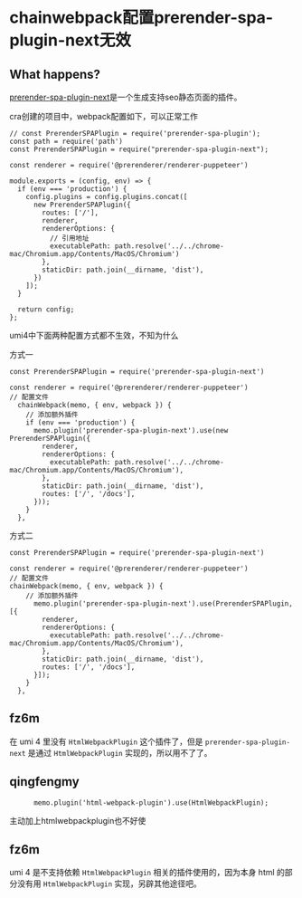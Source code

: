 # chainwebpack配置prerender-spa-plugin-next无效

<!--
感谢您向我们反馈问题，为了高效的解决问题，我们期望你能提供以下信息：
-->

## What happens?

[prerender-spa-plugin-next](https://github.com/Tofandel/prerender-spa-plugin-next)是一个生成支持seo静态页面的插件。

cra创建的项目中，webpack配置如下，可以正常工作

```
// const PrerenderSPAPlugin = require('prerender-spa-plugin');
const path = require('path')
const PrerenderSPAPlugin = require("prerender-spa-plugin-next");

const renderer = require('@prerenderer/renderer-puppeteer')

module.exports = (config, env) => {
  if (env === 'production') {
    config.plugins = config.plugins.concat([
      new PrerenderSPAPlugin({
        routes: ['/'],
        renderer,
        rendererOptions: {
          // 引用地址
          executablePath: path.resolve('../../chrome-mac/Chromium.app/Contents/MacOS/Chromium')
        },
        staticDir: path.join(__dirname, 'dist'),
      })
    ]);
  }

  return config;
};

```

umi4中下面两种配置方式都不生效，不知为什么

方式一

```
const PrerenderSPAPlugin = require('prerender-spa-plugin-next')

const renderer = require('@prerenderer/renderer-puppeteer')
// 配置文件
  chainWebpack(memo, { env, webpack }) {
    // 添加额外插件
    if (env === 'production') {
      memo.plugin('prerender-spa-plugin-next').use(new PrerenderSPAPlugin({
        renderer,
        rendererOptions: {
          executablePath: path.resolve('../../chrome-mac/Chromium.app/Contents/MacOS/Chromium'),
        },
        staticDir: path.join(__dirname, 'dist'),
        routes: ['/', '/docs'],
      }));
    }
  },
```

方式二

```
const PrerenderSPAPlugin = require('prerender-spa-plugin-next')

const renderer = require('@prerenderer/renderer-puppeteer')
// 配置文件
chainWebpack(memo, { env, webpack }) {
    // 添加额外插件
      memo.plugin('prerender-spa-plugin-next').use(PrerenderSPAPlugin, [{
        renderer,
        rendererOptions: {
          executablePath: path.resolve('../../chrome-mac/Chromium.app/Contents/MacOS/Chromium'),
        },
        staticDir: path.join(__dirname, 'dist'),
        routes: ['/', '/docs'],
      }]);
    }
  },
```

## fz6m

在 umi 4 里没有 `HtmlWebpackPlugin` 这个插件了，但是 `prerender-spa-plugin-next` 是通过 `HtmlWebpackPlugin` 实现的，所以用不了了。

## qingfengmy

```
      memo.plugin('html-webpack-plugin').use(HtmlWebpackPlugin);
```

主动加上htmlwebpackplugin也不好使

## fz6m

umi 4 是不支持依赖 `HtmlWebpackPlugin` 相关的插件使用的，因为本身 html 的部分没有用 `HtmlWebpackPlugin` 实现，另辟其他途径吧。
